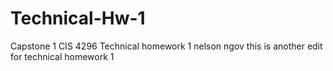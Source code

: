 # Technical-Hw-1
Capstone 1 CIS 4296 Technical homework 1 nelson ngov
this is another edit for technical homework 1
